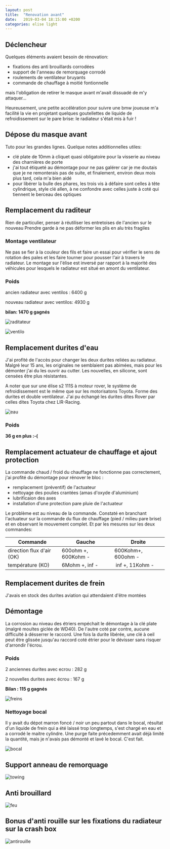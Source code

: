 ```yaml
---
layout: post
title:  "Renovation avant"
date:   2019-03-04 18:15:00 +0200
categories: elise light 
---
```


## Déclencheur

Quelques éléments avaient besoin de rénovation:

- fixations des anti brouillards corrodées
- support de l'anneau de remorquage corrodé
- roulements de ventilateur bruyants
- commande de chauffage à moitié fontionnelle

mais l'obligation de retirer le masque avant m'avait dissuadé de m'y attaquer...

Heureusement, une petite accélération pour suivre une bmw joueuse m'a facilité la vie en projetant quelques goutellettes de liquide de refroidissement sur le pare brise: le radiateur s'était mis à fuir !

## Dépose du masque avant

Tuto pour les grandes lignes. Quelque notes additionnelles utiles:

- clé plate de 10mm à cliquet quasi obligatoire pour la visserie au niveau des charnières de porte
- j'ai tout étiqueté au démontage pour ne pas galérer car je me doutais que je ne remonterais pas de suite, et finalement, environ deux mois plus tard, cela m'a bien aidé
- pour libérer la bulle des phares, les trois vis à défaire sont celles à tête cylindrique, style clé allen, à ne confondre avec celles juste à coté qui tiennent le berceau des optiques

## Remplacement du raditeur

Rien de particulier, penser à réutiliser les entretoises de l'ancien sur le nouveau
Prendre garde à ne pas déformer les plis en alu très fragiles

### Montage ventilateur

Ne pas se fier à la couleur des fils et faire un essai pour vérifier le sens de rotation des pales et les faire tourner pour pousser l'air à travers le radiateur. Le montage sur l'élise est inversé par rapport à la majorité des véhicules pour lesquels le radiateur est situé en amont du ventilateur.

### Poids

ancien radiateur avec ventilos : 6400 g

nouveau radiateur avec ventilos: 4930 g

**bilan: 1470 g gagnés**

![raditateur](/assets/images/front/radiateur.jpg)

![ventilo](/assets/images/front/ventilo.jpg)

## Remplacement durites d'eau

J'ai profité de l'accès pour changer les deux durites reliées au radiateur. Malgré leur 15 ans, les originales ne semblaient pas abimées, mais pour les démonter j'ai du les ouvrir au cutter. Les nouvelles, en silicone, sont censées être plus résistantes.

A noter que sur une élise s2 111S à moteur rover, le système de refroidissement est le même que sur les motorisatons Toyota. Forme des durites et double ventilateur. J'ai pu échangé les durites dites Rover par celles dites Toyota chez LIR-Racing.

![eau](/assets/images/front/durite_eau.jpg)


### Poids

**36 g en plus :-(**

## Remplacement actuateur de chauffage et ajout protection

La commande chaud / froid du chauffage ne fonctionne pas correctement, j'ai profité du démontage pour rénover le bloc :

- remplacement (préventif) de l'actuateur
- nettoyage des poulies crantées (amas d'oxyde d'aluminium)
- lubrificaion des axes
- installation d'une protection pare pluie de l'actuateur

Le problème est au niveau de la commande. Constaté en branchant l'actuateur sur la commande du flux de chauffage (pied / milieu pare brise) et en observant le mouvement complet. Et par les mesures sur les deux commandes:

| Commande   | Gauche | Droite |
|------------|--------|--------|          
| direction flux d'air (OK)  | 600ohm +, 600Kohm - | 600Kohm+, 600ohm - | 
| température (KO)  | 6Mohm +, inf - | inf +, 11Kohm - |

## Remplacement durites de frein

J'avais en stock des durites aviation qui attendaient d'être montées

## Démontage

La corrosion au niveau des étriers empéchait le démontage à la clé plate (malgré moultes giclée de WD40). De l'autre coté par contre, aucune difficulté à désserrer le raccord. Une fois la durite libérée, une clé à oeil peut être glissée jusqu'au raccord coté étrier pour le dévisser sans risquer d'arrondir l'écrou.

### Poids

2 anciennes durites avec ecrou : 282 g

2 nouvelles durites avec écrou : 167 g

**Bilan : 115 g gagnés**

![freins](/assets/images/front/durite_frein.jpg)

### Nettoyage bocal

Il y avait du dépot marron foncé / noir un peu partout dans le bocal, résultat d'un liquide de frein qui a été laissé trop longtemps, s'est chargé en eau et a corrodé le maitre cylindre. Une purge faite précedemment avait déjà limité la quantité, mais je n'avais pas démonté et lavé le bocal. C'est fait.

![bocal](/assets/images/front/bocal.jpg)

## Support anneau de remorquage

![towing](/assets/images/front/towing.jpg)

## Anti brouillard

![feu](/assets/images/front/feu.jpg)

## Bonus d'anti rouille sur les fixations du radiateur sur la crash box

![antirouille](/assets/images/front/antirouille.jpg)


